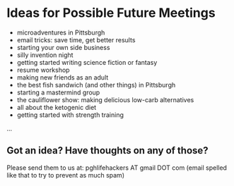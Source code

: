 # Ideas for Possible Future Meetings

- microadventures in Pittsburgh
- email tricks: save time, get better results
- starting your own side business
- silly invention night
- getting started writing science fiction or fantasy
- resume workshop
- making new friends as an adult
- the best fish sandwich (and other things) in Pittsburgh
- starting a mastermind group
- the cauliflower show: making delicious low-carb alternatives
- all about the ketogenic diet
- getting started with strength training

...

## Got an idea? Have thoughts on any of those?

Please send them to us at: pghlifehackers AT gmail DOT com
(email spelled like that to try to prevent as much spam)